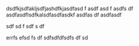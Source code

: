 dsdfkjsdfakljsdfjashdfkjasdfasd
f
asdf
asd
f
asdfs
df
asdfasdflsdfkalsdfasdfasdkf
asdfas
df
asdfasdf


sdf
sd
f
sdf
s
df

errfs
efsd
fs
df
sdfsdfdfsdfs
df
sd
